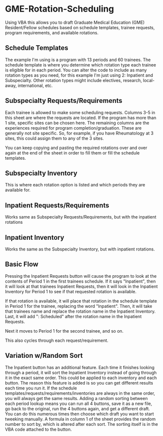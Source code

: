 # GME-Rotation-Scheduling
Using VBA this allows you to draft Graduate Medical Education (GME) Resident/Fellow schedules based on schedule templates, trainee requests, program requirements, and available rotations.

## Schedule Templates
The example I'm using is a program with 13 periods and 60 trainees. The schedule template is where you determine which rotation type each trainee is eligible for in each period. You can alter the code to include as many rotation types as you need, for this example I'm just using 2: Inpatient and Subspecialty. Other rotation types might include electives, research, local-away, international, etc.

## Subspecialty Requests/Requirements
Each trainee is allowed to make some scheduling requests. Columns 3-5 in this sheet are where the requests are located. If the program has more than 1 site, specific sites can be chosen here. The remaining columns are the experiences required for program completion/graduation. These are generally not site specific. So, for example, if you have Rheumatology at 3 sites, this could assign them to any of the 3 sites. 

You can keep copying and pasting the required rotations over and over again at the end of the sheet in order to fill them or fill the schedule templates.

## Subspecialty Inventory
This is where each rotation option is listed and which periods they are available for.

## Inpatient Requests/Requirements
Works same as Subspecialty Requests/Requirements, but with the inpatient rotations

## Inpatient Inventory
Works the same as the Subspecialty Inventory, but with inpatient rotations.

## Basic Flow
Pressing the Inpatient Requests button will cause the program to look at the contents of Period 1 in the first trainees schedule. If it says "Inpatient", then it will look at that trainees Inpatient Requests, then it will look in the Inpatient Inventory for Period 1 to see if that requested rotation is available.

If that rotation is available, it will place that rotation in the schedule template in Period 1 for the trainee, replacing the word "Inpatient". Then, it will take that trainees name and replace the rotation name in the Inpatient Inventory. Last, it will add ": Scheduled" after the rotation name in the Inpatient Requests.

Next it moves to Period 1 for the second trainee, and so on.

This also cycles through each request/requirement.

## Variation w/Random Sort
The Inpatient button has an additional feature. Each time it finishes looking through a period, it will sort the Inpatient Inventory instead of going through it in the exact same order. This could be applied to each inventory and each button. The reason this feature is added is so you can get different results each time you run it. If the schedule templates/requests/requirements/inventories are always in the same order, you will always get the same results. Adding a random sorting between each period lookup means you can run all 4 buttons, save it as a new file, go back to the original, run the 4 buttons again, and get a different draft. You can do this numerous times then choose which draft you want to start tweeking manually. A formula in column 1 of the sheet provides the random number to sort by, which is altered after each sort. The sorting itself is in the VBA code attached to the button.

